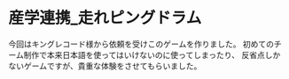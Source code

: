 # 産学連携_走れピングドラム
今回はキングレコード様から依頼を受けこのゲームを作りました。
初めてのチーム制作で本来日本語を使ってはいけないのに使ってしまったり、
反省点しかないゲームですが、貴重な体験をさせてもらいました。

